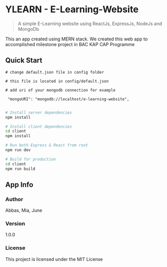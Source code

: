 # YLEARN - E-Learning-Website
> A simple E-Learning website using ReactJs, ExpressJs, NodeJs and MongoDb

This an app created using MERN stack. We created this web app to accomplished milestone project in BAC KAP CAP Programme

## Quick Start

```
# change default.json file in config folder

# this file is located in config/default.json

# add uri of your mongodb connection for example

 "mongoURI": "mongodb://localhost/e-learning-website",
 
```

```bash
# Install server dependencies
npm install

# Install client dependencies
cd client
npm install

# Run both Express & React from root
npm run dev

# Build for production
cd client
npm run build
```

## App Info

### Author

Abbas, Mia, June

### Version

1.0.0

### License

This project is licensed under the MIT License

